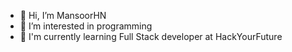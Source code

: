 - 👋 Hi, I’m MansoorHN
- 👀 I’m interested in programming
- 🌱 I'm currently learning Full Stack developer at HackYourFuture

[website]: https://raw.githubusercontent.com/github/explore/80688e429a7d4ef2fca1e82350fe8e3517d3494d/topics/html/html.png
